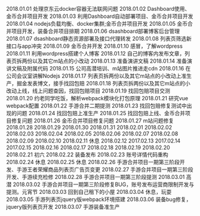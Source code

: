 2018.01.01 处理京东云docker容器无法联网问题
2018.01.02 Dashboard使用、金币合并项目开发
2018.01.03 利用Dashboard自动部署项目、金币合并项目开发
2018.01.04 nodejs负载均衡、docker集群;金币合并项目开发
2018.01.05 金币合并项目开发，装备合并项目排期
2018.01.06 dsashboard部署博客后台管理
2018.01.07 dsashboard静态资源部署及接口代理转发
2018.01.08 列表页筛选新接口与app冲突
2018.01.09 金币合并开发
2018.01.10 感冒，了解wordpress
2018.01.11 利用wordpress搭建个人博客
2018.01.12 自己的博客内发布文章，列表页拆两份以及其它m站点的小改动
2018.01.13 准备演讲文稿
2018.01.14 准备演讲文稿及附属代码
2018.01.15 公司高潜培训、m站图片推进走cdn
2018.01.16 在公司会议室讲解Nodejs
2018.01.17 列表页拆两份以及其它m站点的小改动上准生产，掘金发表博文，接手找回包赔
2018.01.18 列表页拆两份以及其它m站点的小改动上线，线上问题查因，找回包赔项目
2018.01.19 找回包赔项目交测
2018.01.20 约老同学吃饭，解析webpack模块化打包原理
2018.01.21 研究vue webpack配置
2018.01.22 手游合并二期提测
2018.01.23 找回包赔修复测试中出现的问题
2018.01.24 找回包赔上准生产
2018.01.25 找回包赔上线、金币合并项目修复问题
2018.01.26 金币合并项目修复问题
2018.01.27 m站问题修复
2018.01.28 
2018.01.29
2018.01.30
2018.01.31
2018.02.01
2018.02.02
2018.02.03
2018.02.04
2018.02.05
2018.02.06
2018.02.07
2018.02.08
2018.02.09
2018.02.10
2018.02.11 休息
2018.02.12
2017.02.13
2017.02.14
2017.02.15
2018.02.16
2018.02.17
2018.02.18
2018.02.19
2018.02.20
2018.02.21 初六
2018.02.22 装备发布
2018.02.23 账号详情代码重构
2018.02.24 休息
2018.02.25 休息
2018.02.26 手游合并项目一期第三阶段开发、手游王者荣耀商品列表页广告页变更
2018.02.27 手游合并项目一期第三阶段开发、手游续充检修
2018.02.28 手游合并项目一期第三阶段提测
2018.03.01 高潜
2018.03.02 手游合并项目一期第三阶段修复BUG，账号发布运营商限制开发与提测。元宵节
2018.03.03 回到自己租下的小屋
2018.03.04 休息，玩耍
2018.03.05 手游列表页jquery版webpack环境搭建
2018.03.06 装备bug修复，jquery版列表页开发
2018.03.07 手游装备准生产
